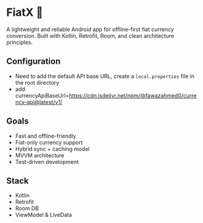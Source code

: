 # FiatX 💱

A lightweight and reliable Android app for offline-first fiat currency conversion. Built with Kotlin, Retrofit, Room, and clean architecture principles.

## Configuration
- Need to add the default API base URL, create a `local.properties` file in the root directory
- add currencyApiBaseUrl=https://cdn.jsdelivr.net/npm/@fawazahmed0/currency-api@latest/v1/

## Goals
- Fast and offline-friendly
- Fiat-only currency support
- Hybrid sync + caching model
- MVVM architecture
- Test-driven development

## Stack
- Kotlin
- Retrofit
- Room DB
- ViewModel & LiveData

